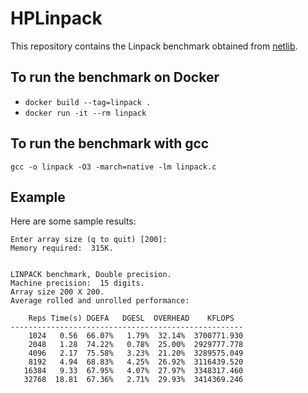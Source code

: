 # HPLinpack

This repository contains the Linpack benchmark obtained from [netlib](http://www.netlib.org/benchmark/linpackc.new).

## To run the benchmark on Docker

-   `docker build --tag=linpack .`
-   `docker run -it --rm linpack`

## To run the benchmark with gcc

`gcc -o linpack -O3 -march=native -lm linpack.c`

## Example

Here are some sample results:

```
Enter array size (q to quit) [200]:
Memory required:  315K.


LINPACK benchmark, Double precision.
Machine precision:  15 digits.
Array size 200 X 200.
Average rolled and unrolled performance:

    Reps Time(s) DGEFA   DGESL  OVERHEAD    KFLOPS
----------------------------------------------------
    1024   0.56  66.07%   1.79%  32.14%  3700771.930
    2048   1.28  74.22%   0.78%  25.00%  2929777.778
    4096   2.17  75.58%   3.23%  21.20%  3289575.049
    8192   4.94  68.83%   4.25%  26.92%  3116439.520
   16384   9.33  67.95%   4.07%  27.97%  3348317.460
   32768  18.81  67.36%   2.71%  29.93%  3414369.246

```
